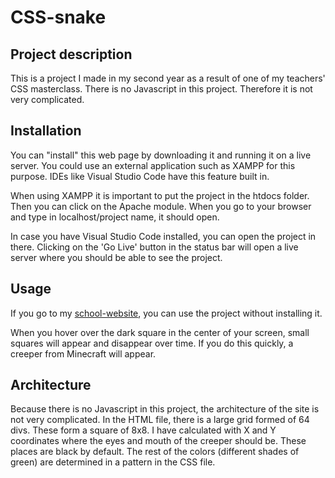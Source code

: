 # CSS-snake

## Project description
This is a project I made in my second year as a result of one of my teachers' CSS masterclass. There is no Javascript in this project. Therefore it is not very complicated.

## Installation
You can "install" this web page by downloading it and running it on a live server. You could use an external application such as XAMPP for this purpose. IDEs like Visual Studio Code have this feature built in.

When using XAMPP it is important to put the project in the htdocs folder. Then you can click on the Apache module. When you go to your browser and type in localhost/project name, it should open.

In case you have Visual Studio Code installed, you can open the project in there. Clicking on the 'Go Live' button in the status bar will open a live server where you should be able to see the project.

## Usage
If you go to my [school-website](https://i481695.hera.fhict.nl/css-snake/), you can use the project without installing it.

When you hover over the dark square in the center of your screen, small squares will appear and disappear over time. If you do this quickly, a creeper from Minecraft will appear.

## Architecture
Because there is no Javascript in this project, the architecture of the site is not very complicated. In the HTML file, there is a large grid formed of 64 divs. These form a square of 8x8. I have calculated with X and Y coordinates where the eyes and mouth of the creeper should be. These places are black by default. The rest of the colors (different shades of green) are determined in a pattern in the CSS file. 
